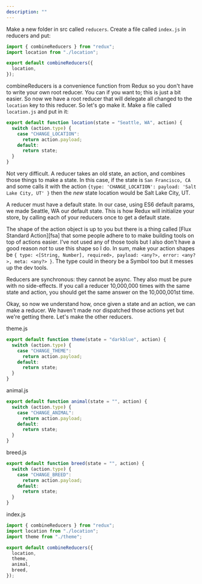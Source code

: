 ```yaml
---
description: ""
---
```


Make a new folder in src called `reducers`. Create a file called `index.js` in reducers and put:

```javascript
import { combineReducers } from "redux";
import location from "./location";

export default combineReducers({
  location,
});
```

combineReducers is a convenience function from Redux so you don't have to write your own root reducer. You can if you want to; this is just a bit easier. So now we have a root reducer that will delegate all changed to the `location` key to this reducer. So let's go make it. Make a file called `location.js` and put in it:

```javascript
export default function location(state = "Seattle, WA", action) {
  switch (action.type) {
    case "CHANGE_LOCATION":
      return action.payload;
    default:
      return state;
  }
}
```

Not very difficult. A reducer takes an old state, an action, and combines those things to make a state. In this case, if the state is `San Francisco, CA` and some calls it with the action `{type: 'CHANGE_LOCATION': payload: 'Salt Lake City, UT' }` then the _new_ state location would be Salt Lake City, UT.

A reducer must have a default state. In our case, using ES6 default params, we made Seattle, WA our default state. This is how Redux will initialize your store, by calling each of your reducers once to get a default state.

The shape of the action object is up to you but there is a thing called [Flux Standard Action][fsa] that some people adhere to to make building tools on top of actions easier. I've not used any of those tools but I also don't have a good reason _not_ to use this shape so I do. In sum, make your action shapes be `{ type: <[String, Number], required>, payload: <any?>, error: <any?>, meta: <any?> }`. The type could in theory be a Symbol too but it messes up the dev tools.

Reducers are synchronous: they cannot be async. They also must be pure with no side-effects. If you call a reducer 10,000,000 times with the same state and action, you should get the same answer on the 10,000,001st time.

Okay, so now we understand how, once given a state and an action, we can make a reducer. We haven't made nor dispatched those actions yet but we're getting there. Let's make the other reducers.

theme.js

```javascript
export default function theme(state = "darkblue", action) {
  switch (action.type) {
    case "CHANGE_THEME":
      return action.payload;
    default:
      return state;
  }
}
```

animal.js

```javascript
export default function animal(state = "", action) {
  switch (action.type) {
    case "CHANGE_ANIMAL":
      return action.payload;
    default:
      return state;
  }
}
```

breed.js

```javascript
export default function breed(state = "", action) {
  switch (action.type) {
    case "CHANGE_BREED":
      return action.payload;
    default:
      return state;
  }
}
```

index.js

```javascript
import { combineReducers } from "redux";
import location from "./location";
import theme from "./theme";

export default combineReducers({
  location,
  theme,
  animal,
  breed,
});
```
